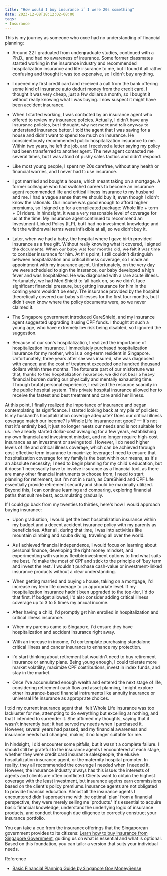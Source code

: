 ```yaml
---
title: "How would I buy insurance if I were 20s something"
date: 2023-12-08T18:12:02+08:00
tags: 
- Insurance
---
```


This is my journey as someone who once had no understanding of financial planning:

- Around 22 I graduated from undergraduate studies, continued with a Ph.D., and had no awareness of insurance. Some former classmates started working in the insurance industry and recommended hospitalization insurance and life insurance to me, but I found it all rather confusing and thought it was too expensive, so I didn't buy anything.

- I opened my first credit card and received a call from the bank offering some kind of insurance auto deduct money from the credit card. I thought it was very cheap, just a few dollars a month, so I bought it without really knowing what I was buying. I now suspect it might have been accident insurance.

- When I started working, I was contacted by an insurance agent who offered to review my insurance policies. Actually, I didn't have any insurance policies, but I thought, why not meet and talk anyway to understand insurance better. I told the agent that I was saving for a house and didn't want to spend too much on insurance. He conscientiously recommended public hospitalization insurance to me. Within two years, he left the job, and I received a letter saying my policy had been transferred to another agent. The new agent contacted me several times, but I was afraid of pushy sales tactics and didn't respond.

- Like most young people, I spent my 20s carefree, without any health or financial worries, and I never had to use insurance.

- I got married and bought a house, which meant taking on a mortgage. A former colleague who had switched careers to become an insurance agent recommended life and critical illness insurance to my husband and me. I had a vague sense that we should buy it, even though I didn't know the rationals. Our income was good enough to afford higher premiums, so I signed up for a complicated package: Whole life + term + CI riders. In hindsight, it was a very reasonable level of coverage for us at the time. My insurance agent continued to recommend an Investment-Linked Policy (ILP), but I had no investment knowledge and felt the withdrawal terms were inflexible at all, so we didn't buy it.

- Later, when we had a baby, the hospital where I gave birth provided insurance as a free gift. Without really knowing what it covered, I signed the documents. When our baby was four months old, we felt it was time to consider insurance for him. At this point, I still couldn't distinguish between hospitalization and critical illness coverage, so I made an appointment with my insurance agent. Unfortunately, on the very day we were scheduled to sign the insurance, our baby developed a high fever and was hospitalized. He was diagnosed with a rare acute illness. Fortunately, we had MediShield to fall back on, so we didn't face significant financial pressure, but getting insurance for him in the coming years wouldn't be easy. The insurance provided by the hospital theoretically covered our baby's illnesses for the first four months, but I didn't even know where the policy documents were, so we never claimed it.

- The Singapore government introduced CareShield, and my insurance agent suggested upgrading it using CPF funds. I thought at such a young age, who have extremely low risk being disabled, so I ignored the suggestion.

- Because of our son's hospitalization, I realized the importance of hospitalization insurance. I immediately purchased hospitalization insurance for my mother, who is a long-term resident in Singapore. Unfortunately, three years after she was insured, she was diagnosed with cancer, and the cost of treatment exceeded one hundred thousand dollars within three months. The fortunate part of our misfortune was that, thanks to this hospitalization insurance, we did not bear a heavy financial burden during our physically and mentally exhausting time. Through brutal personal experience, I realized the resource scarcity in the public hospital system. This private hospital insurance allowed her to receive the fastest and best treatment and care amid her illness.

At this point, I finally realized the importance of insurance and began contemplating its significance. I started looking back at my pile of policies: Is my husband's hospitalization coverage adequate? Does our critical illness coverage match our income? Is Whole Life insurance not good? — It's not that it's entirely bad, it just no longer meets our needs and is not suitable for us. I've already started dollar-cost averaging for a few years, establishing my own financial and investment mindset, and no longer require high-cost insurance as an investment or savings tool. However, I do need higher levels of life and critical illness coverage, which can be achieved through cost-effective term insurance to maximize leverage; I need to ensure that hospitalization coverage for my family is the best within our means, as it's an absolute necessity; I need to begin planning for my child's education, but it doesn't necessarily have to involve insurance as a financial tool, as there are many other financial instruments to choose from; I need to start planning for retirement, but I'm not in a rush, as CareShield and CPF Life essentially provide retirement security and should be maximally utilized. Beyond this, I can continue learning and comparing, exploring financial paths that suit me best, accumulating gradually.

If I could go back from my twenties to thirties, here's how I would approach buying insurance:

- Upon graduation, I would get the best hospitalization insurance within my budget and a decent accident insurance policy with my parents as beneficiaries. After all, during that time, I was into activities like mountain climbing and scuba diving, traveling all over the world.

- As I achieved financial independence, I would focus on learning about personal finance, developing the right money mindset, and experimenting with various flexible investment options to find what suits me best. I'd make the most of CPF and stick to the principle of 'buy term and invest the rest.' I wouldn't purchase cash-value or investment-linked insurance products without a clear understanding.

- When getting married and buying a house, taking on a mortgage, I'd increase my term life coverage to an appropriate level. If my hospitalization insurance hadn't been upgraded to the top-tier, I'd do that first. If budget allowed, I'd also consider adding critical illness coverage up to 3 to 5 times my annual income.

- After having a child, I'd promptly get him enrolled in hospitalization and critical illness insurance.

- When my parents came to Singapore, I'd ensure they have hospitalization and accident insurance right away.

- With an increase in income, I'd contemplate purchasing standalone critical illness and cancer insurance to enhance my protection.

- I'd start thinking about retirement but wouldn't need to buy retirement insurance or annuity plans. Being young enough, I could tolerate more market volatility, maximize CPF contributions, invest in index funds, and stay in the market.

- Once I've accumulated enough wealth and entered the next stage of life, considering retirement cash flow and asset planning, I might explore other insurance-based financial instruments like annuity insurance or universal life insurance as appropriate choices.

I told my current insurance agent that I felt Whole Life insurance was too lackluster for me, attempting to do everything but excelling at nothing, and that I intended to surrender it. She affirmed my thoughts, saying that it wasn't inherently bad; it had served my needs when I purchased it. However, several years had passed, and my financial awareness and insurance needs had changed, making it no longer suitable for me.

In hindsight, I did encounter some pitfalls, but it wasn't a complete failure. I should still be grateful to the insurance agents I encountered at each stage, whether they were credit card insurance salespeople, the elusive hospitalization insurance agent, or the maternity hospital promoter. In reality, they all recommended the coverage I needed when I needed it. However, the insurance industry always has this issue: the interests of agents and clients are often conflicted. Clients want to obtain the highest coverage with the least investment, but insurance agetns earn commissions based on the client's policy premiums. Insurance agents are not obligated to provide financial education. Almost all the insurance agents I encountered didn't approach me with the optimal 'plan' from a financial perspective; they were merely selling me 'products.' It's essential to acquire basic financial knowledge, understand the underlying logic of insurance products, and conduct thorough due diligence to correctly construct your insurance portfolio.

You can take a cue from the insurance offerings that the Singaporean government provides to its citizens: [Learn how to buy insurance from Singapore Government](/posts/singapore-insurance-how-gov-do/), guiding us on what is essential and what is optional. Based on this foundation, you can tailor a version that suits your individual needs.

Reference
- [Basic Financial Planning Guide by Singapore Gov MoneySense](https://www.moneysense.gov.sg/files/streamlined%20basic%20financial%20planning%20guide.pdf)